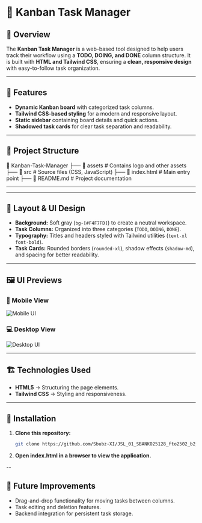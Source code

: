 # 🚀 Kanban Task Manager

## 📌 Overview

The **Kanban Task Manager** is a web-based tool designed to help users track their workflow using a **TODO, DOING, and DONE** column structure. It is built with **HTML and Tailwind CSS**, ensuring a **clean, responsive design** with easy-to-follow task organization.

---

## 🎯 Features

- **Dynamic Kanban board** with categorized task columns.
- **Tailwind CSS-based styling** for a modern and responsive layout.
- **Static sidebar** containing board details and quick actions.
- **Shadowed task cards** for clear task separation and readability.

---

## 📜 Project Structure

📂 Kanban-Task-Manager ├── 📂 assets # Contains logo and other assets ├── 📂 src # Source files (CSS, JavaScript) ├── 📜 index.html # Main entry point ├── 📜 README.md # Project documentation

---

---

## 📐 Layout & UI Design

- **Background:** Soft gray (`bg-[#F4F7FD]`) to create a neutral workspace.
- **Task Columns:** Organized into three categories (`TODO`, `DOING`, `DONE`).
- **Typography:** Titles and headers styled with Tailwind utilities (`text-xl font-bold`).
- **Task Cards:** Rounded borders (`rounded-xl`), shadow effects (`shadow-md`), and spacing for better readability.

---

## 🖼 UI Previews

### **📱 Mobile View**

![Mobile UI](./explainer-images/mobile-preview.png)

### **💻 Desktop View**

![Desktop UI](./explainer-images/desktop-preview.png)

---

## 🏗 Technologies Used

- **HTML5** → Structuring the page elements.
- **Tailwind CSS** → Styling and responsiveness.

---

## 🔧 Installation

1. **Clone this repository:**

   ```sh
   git clone https://github.com/Sbubz-XI/JSL_01_SBANKO25128_fto2502_b2_Sbabalo-NKompela_JSL01.git

   ```

2. **Open index.html in a browser to view the application.**

--

## 📌 Future Improvements

- Drag-and-drop functionality for moving tasks between columns.
- Task editing and deletion features.
- Backend integration for persistent task storage.
